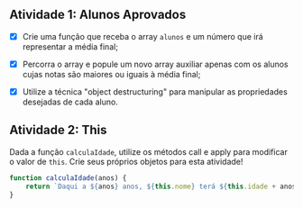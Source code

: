 ## Atividade 1: Alunos Aprovados

- [x] Crie uma função que receba o array `alunos` e um número que irá representar a média final;

- [x] Percorra o array e popule um novo array auxiliar apenas com os alunos cujas notas são maiores ou iguais à média final;

- [x] Utilize a técnica "object destructuring" para manipular as propriedades desejadas de cada aluno.

## Atividade 2: This

Dada a função `calculaIdade`, utilize os métodos call e apply para modificar o valor de `this`. Crie seus próprios objetos para esta atividade!

```js
function calculaIdade(anos) {
	return `Daqui a ${anos} anos, ${this.nome} terá ${this.idade + anos} anos de idade.`;
}
```